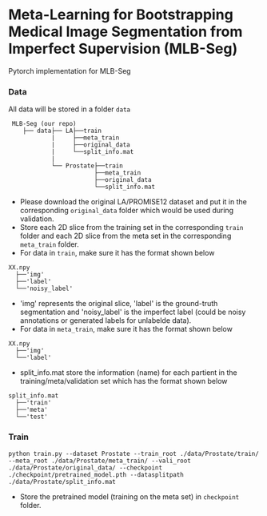 # Meta-Learning for Bootstrapping Medical Image Segmentation from Imperfect Supervision (MLB-Seg)

Pytorch implementation for MLB-Seg

### Data 
All data will be stored in a folder ```data``` 
```
 MLB-Seg (our repo)
    ├── data├── LA├──train
            |     ├──meta_train
            |     ├──original_data
            |     └──split_info.mat
            |
            └── Prostate├──train
                        ├──meta_train
                        ├──original_data
                        └──split_info.mat
```
* Please download the original LA/PROMISE12 dataset and put it in the corresponding ```original_data``` folder which would be used during validation.
* Store each 2D slice from the training set in the corresponding ```train``` folder and each 2D slice from the meta set in the corresponding ```meta_train``` folder.
* For data in ```train```, make sure it has the format shown below
```
XX.npy
  ├──'img'
  ├──'label'
  └──'noisy_label'
```
* 'img' represents the original slice, 'label' is the ground-truth segmentation and 'noisy_label' is the imperfect label (could be noisy annotations or generated labels for unlabelde data).
* For data in ```meta_train```, make sure it has the format shown below
```
XX.npy
  ├──'img'
  └──'label'
```
* split_info.mat store the information (name) for each partient in the training/meta/validation set which has the format shown below
```
split_info.mat
  ├──'train'
  ├──'meta'
  └──'test'
```

### Train
```
python train.py --dataset Prostate --train_root ./data/Prostate/train/  --meta_root ./data/Prostate/meta_train/ --vali_root ./data/Prostate/original_data/ --checkpoint ./checkpoint/pretrained_model.pth --datasplitpath ./data/Prostate/split_info.mat
```
* Store the pretrained model (training on the meta set) in ```checkpoint``` folder.

